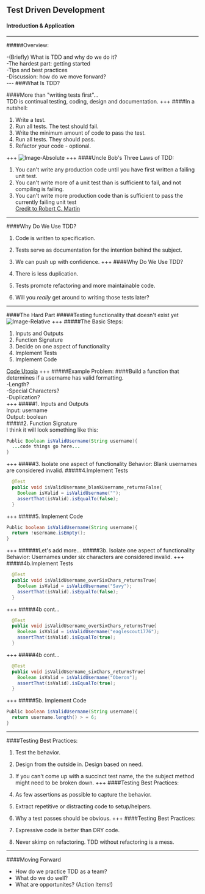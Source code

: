 ## Test Driven Development
#### Introduction & Application
---
#####Overview:<br>
<div style="text-align: left">
-(Briefly) What is TDD and why do we do it?<br>
-The hardest part: getting started<br>
-Tips and best practices<br>
-Discussion: how do we move forward?
</div>
---
###What Is TDD?

####More than "writing tests first"...<br>
TDD is continual testing, coding, design and documentation.
+++
####In a nutshell:
  1. Write a test.
  2. Run all tests. The test should fail.
  3. Write the minimum amount of code to pass the test.
  4. Run all tests. They should pass.
  5. Refactor your code - optional.
  
+++
![Image-Absolute](https://s3.amazonaws.com/media-p.slid.es/uploads/jlopezmo/images/587930/tdd-circle-of-life.png)
+++
####Uncle Bob's Three Laws of TDD:<br>
1. You can't write any production code until you have first written a failing unit test.<br>
2. You can't write more of a unit test than is sufficient to fail, and not compiling is failing.<br>
3. You can't write more production code than is sufficient to pass the currently failing unit test<br>
[Credit to Robert C. Martin](http://programmer.97things.oreilly.com/wiki/index.php/Uncle_Bob)
---
####Why Do We Use TDD?
1. Code is written to specification.

2. Tests serve as documentation for the intention behind the subject.

3. We can push up with confidence.
+++
####Why Do We Use TDD?
4. There is less duplication.

5. Tests promote refactoring and more maintainable code.

6. Will you *really* get around to writing those tests later?
---
####The Hard Part
#####Testing functionality that doesn't exist yet
![Image-Relative](http://media1.iterated-reality.com/2015/03/ChickenOrEgg.jpg)
+++
#####The Basic Steps:
1. Inputs and Outputs
2. Function Signature
3. Decide on one aspect of functionality
4. Implement Tests
5. Implement Code

[Code Utopia](https://codeutopia.net/blog/2016/10/10/5-step-method-to-make-test-driven-development-and-unit-testing-easy/)
+++
#####Example Problem:
####Build a function that determines if a username has valid formatting.<br>
-Length?<br>
-Special Characters?<br>
-Duplication?<br>
+++
#####1. Inputs and Outputs<br>
Input: username<br>
Output: boolean<br>
#####2. Function Signature<br>
I think it will look something like this:
```Java 
Public Boolean isValidUsername(String username){
  ...code things go here...
}
```
+++
#####3. Isolate one aspect of functionality
Behavior: Blank usernames are considered invalid.
#####4.Implement Tests
```Java
  @Test
  public void isValidUsername_blankUsername_returnsFalse{
    Boolean isValid = isValidUsername("");
    assertThat(isValid).isEqualTo(false);
  }
```
+++
#####5. Implement Code
```Java
Public boolean isValidUsername(String username){
  return !username.isEmpty();
}
```
+++
######Let's add more...
#####3b. Isolate one aspect of functionality<br>
Behavior: Usernames under six characters are considered invalid.
+++
#####4b.Implement Tests
```Java
  @Test
  public void isValidUsername_overSixChars_returnsTrue{
    Boolean isValid = isValidUsername("Savy");
    assertThat(isValid).isEqualTo(false);
  }
```
+++
#####4b cont...
```Java
  @Test
  public void isValidUsername_overSixChars_returnsTrue{
    Boolean isValid = isValidUsername("eaglescout1776");
    assertThat(isValid).isEqualTo(true);
  }
```
+++
#####4b cont...
```Java
  @Test
  public void isValidUsername_sixChars_returnsTrue{
    Boolean isValid = isValidUsername("Oberon");
    assertThat(isValid).isEqualTo(true);
  }
```
+++
#####5b. Implement Code
```Java
Public boolean isValidUsername(String username){
  return username.length() > = 6;
}
```
---
####Testing Best Practices:
  1. Test the behavior.
  
  2. Design from the outside in. Design based on need.
  
  3. If you can't come up with a succinct test name, the the subject method might need to be broken down.
+++
####Testing Best Practices:
  4. As few assertions as possible to capture the behavior.
  
  5. Extract repetitive or distracting code to setup/helpers.
  
  6. Why a test passes should be obvious.
+++
####Testing Best Practices:
  7. Expressive code is better than DRY code.
  
  8. Never skimp on refactoring. TDD without refactoring is a mess.
---
####Moving Forward
  - How do we practice TDD as a team?<br>
  - What do we do well?<br>
  - What are opportunites? (Action Items!)


